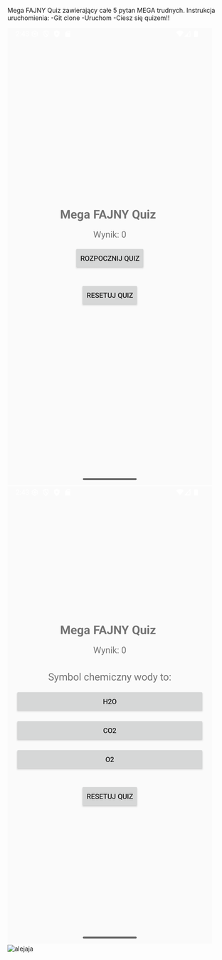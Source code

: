 Mega FAJNY Quiz zawierający całe 5 pytan MEGA trudnych.
Instrukcja uruchomienia:
  -Git clone
  -Uruchom
  -Ciesz się quizem!!

![alejaja](Screenshot_20251023_164311.png)
![alejaja](Screenshot_20251023_164331.png)
![alejaja](Screenshot_20251023_164341.png)

